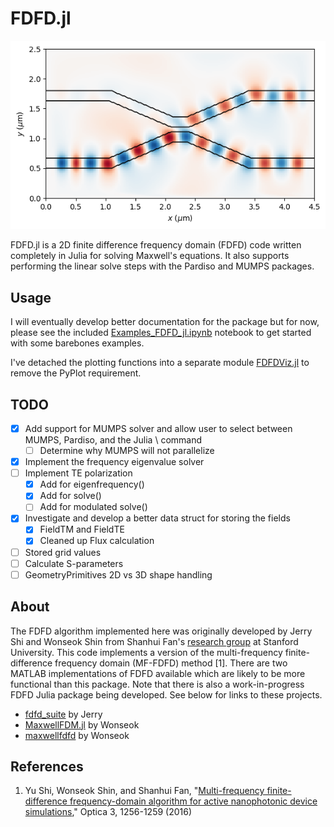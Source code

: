 # FDFD.jl

![](img/coupler_fields.png)

FDFD.jl is a 2D finite difference frequency domain (FDFD) code written completely in Julia for solving Maxwell's equations. It also supports performing the linear solve steps with the Pardiso and MUMPS packages.

## Usage
I will eventually develop better documentation for the package but for now, please see the included [Examples_FDFD_jl.ipynb](http://nbviewer.jupyter.org/github/ianwilliamson/FDFD.jl/blob/master/Examples_FDFD_jl.ipynb) notebook to get started with some barebones examples.

I've detached the plotting functions into a separate module [FDFDViz.jl](https://github.com/ianwilliamson/FDFDViz.jl) to remove the PyPlot requirement.

## TODO
- [x] Add support for MUMPS solver and allow user to select between MUMPS, Pardiso, and the Julia \ command
   - [ ] Determine why MUMPS will not parallelize
- [x] Implement the frequency eigenvalue solver
- [ ] Implement TE polarization
   - [x] Add for eigenfrequency()
   - [x] Add for solve()
   - [ ] Add for modulated solve()
- [x] Investigate and develop a better data struct for storing the fields
   - [x] FieldTM and FieldTE
   - [x] Cleaned up Flux calculation
- [ ] Stored grid values
- [ ] Calculate S-parameters
- [ ] GeometryPrimitives 2D vs 3D shape handling

## About
The FDFD algorithm implemented here was originally developed by Jerry Shi and Wonseok Shin from Shanhui Fan's [research group](http://web.stanford.edu/group/fan/) at Stanford University. This code implements a version of the multi-frequency finite-difference frequency domain (MF-FDFD) method [1]. There are two MATLAB implementations of FDFD available which are likely to be more functional than this package. Note that there is also a work-in-progress FDFD Julia package being developed. See below for links to these projects.

 * [fdfd_suite](https://github.com/YuJerryShi/fdfd_suite) by Jerry
 * [MaxwellFDM.jl](https://github.com/wsshin/MaxwellFDM.jl) by Wonseok
 * [maxwellfdfd](https://github.com/wsshin/maxwellfdfd) by Wonseok

 ## References
  1. Yu Shi, Wonseok Shin, and Shanhui Fan, "[Multi-frequency finite-difference frequency-domain algorithm for active nanophotonic device simulations](https://doi.org/10.1364/OPTICA.3.001256)," Optica 3, 1256-1259 (2016)
